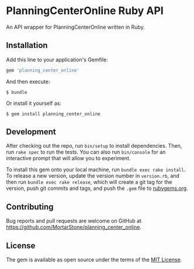 # PlanningCenterOnline Ruby API

An API wrapper for PlanningCenterOnline written in Ruby.

## Installation

Add this line to your application's Gemfile:

```ruby
gem 'planning_center_online'
```

And then execute:

    $ bundle

Or install it yourself as:

    $ gem install planning_center_online

## Development

After checking out the repo, run `bin/setup` to install dependencies. Then, run `rake spec` to run the tests. You can also run `bin/console` for an interactive prompt that will allow you to experiment.

To install this gem onto your local machine, run `bundle exec rake install`. To release a new version, update the version number in `version.rb`, and then run `bundle exec rake release`, which will create a git tag for the version, push git commits and tags, and push the `.gem` file to [rubygems.org](https://rubygems.org).

## Contributing

Bug reports and pull requests are welcome on GitHub at https://github.com/MortarStone/planning_center_online.

## License

The gem is available as open source under the terms of the [MIT License](https://opensource.org/licenses/MIT).

